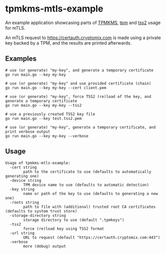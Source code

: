 # tpmkms-mtls-example

An example application showcasing parts of [TPMKMS](https://github.com/smallstep/crypto/tree/master/kms/tpmkms), [tpm](https://github.com/smallstep/crypto/tree/master/tpm) and [tss2](https://github.com/smallstep/crypto/tree/master/tpm/tss2) usage for mTLS.

An mTLS request to https://certauth.cryptomix.com is made using a private key backed by a TPM, and the results are printed afterwards.

## Examples

```console
# use (or generate) "my-key", and generate a temporary certificate
go run main.go --key my-key

# use (or generate) "my-key" and use provided certificate (chain)
go run main.go --key my-key --cert client.pem

# use (or generate) "my-key", force TSS2 (re)load of the key, and generate a temporary certificate
go run main.go --key my-key --tss2

# use a previously created TSS2 key file
go run main.go --key test.tss2.pem

# use (or generate) "my-key", generate a temporary certificate, and print verbose output
go run main.go --key my-key --verbose
```

## Usage

```console
Usage of tpmkms-mtls-example:
  -cert string
    	path to the certificate to use (defaults to automatically generating one)
  -device string
    	TPM device name to use (defaults to automatic detection)
  -key string
    	name or path of the key to use (defaults to generating a new one)
  -roots string
    	path to file with (additional) trusted root CA certificates (defaults to system trust store)
  -storage-directory string
    	storage directory to use (default ".tpmkeys")
  -tss2
    	force (re)load key using TSS2 format
  -url string
    	URL to request (default "https://certauth.cryptomix.com:443")
  -verbose
    	more (debug) output
```